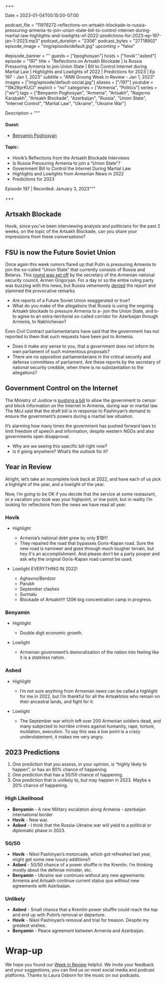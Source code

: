 +++

Date = 2023-01-04T00:15:00-07:00

podcast_file = "11976272-reflections-on-artsakh-blockade-is-russia-pressuring-armenia-to-join-union-state-bill-to-control-internet-during-martial-law-highlights-and-lowlights-of-2022-predictions-for-2023-ep-197-jan-1-2023.mp3"
podcast_duration = "2306"
podcast_bytes = "27718902"
episode_image = "img/episode/default.jpg"
upcoming = "false"

#episode_banner = ""
guests = ["bpoghosyan"]
hosts = ["hovik","asbed"]
episode = "197"
title = "Reflections on Artsakh Blockade | Is Russia Pressuring Armenia to join Union State | Bill to Control Internet during Martial Law | Highlights and Lowlights of 2022 | Predictions for 2023 | Ep 197 - Jan 1, 2023"
subtitle = "ANN Groong Week in Review - Jan 1, 2023"
images = ["img/episode/default-social.jpg"]
aliases = ["/197"]
youtube = "19k2RprKUCI"
explicit = "no"
categories = ["Armenia", "Politics"]
series = ["wir"]
tags = ["Benyamin Poghosyan", "Armenia", "Artsakh", "Nagorno Karabakh", "Artsakh Blockade", "Azerbaijan", "Russia", "Union State", "Internet Control", "Martial Law", "Ukraine", "Ukraine War"]

Description = """

#### Guest:
* [Benyamin Poghosyan](/guest/bpoghosyan)

#### Topic:
* Hovik’s Reflections from the Artsakh Blockade Interviews
* Is Russia Pressuring Armenia to join a “Union State”?
* Government Bill to Control the Internet During Martial Law
* Highlights and Lowlights from Armenian News in 2022
* Predictions for 2023


Episode 197 | Recorded: January 3, 2023"""

+++

## Artsakh Blockade

Hovik, since you’ve been interviewing analysts and politicians for the past 2 weeks, on the topic of the Artsakh Blockade, can you share your impressions from these conversations?


## FSU is now the Future Soviet Union

Once again this week rumors flared up that Putin is pressuring Armenia to join the so-called “Union State” that currently consists of Russia and Belarus. This [round was set off](https://www.azatutyun.am/a/32195524.html) by the secretary of the Armenian national security council, Armen Grigoryan. For a day or so the entire ruling party was buzzing with this news, but Russia vehemently [denied](https://www.azatutyun.am/a/32197595.html) the report and slammed the provocative remarks.

* Are reports of a Future Soviet Union exaggerated or true?
* What do you make of the allegations that Russia is using the ongoing Artsakh blockade to pressure Armenia to a- join the Union State, and b- to agree to an extra-territorial so-called corridor for Azerbaijan through Armenia, to Nakhichevan?

Even Civil Contract parliamentarians have said that the government has not reported to them that such requests have been put to Armenia.

* Does it make any sense to you, that a government does not inform its own parliament of such momentous proposals?
* There are no opposition parliamentarians in the critical security and defense committees of parliament. Are these reports by the secretary of national security credible, when there is no substantiation to the allegations?


## Government Control on the Internet

The Ministry of Justice is [pushing a bill](https://www.azatutyun.am/a/32197211.html) to allow the government to censor and block information on the Internet in Armenia, during war or martial law. The MoJ said that the draft bill is in response to Pashinyan’s demand to ensure the government’s powers during a martial law situation.

It’s alarming how many times the government has pushed forward laws to limit freedom of speech and information, despite western NGOs and also governments open disapproval.

* Why are we seeing this specific bill right now?
* Is it going anywhere? What’s the outlook for it?


## Year in Review

Alright, let’s take an incomplete look back at 2022, and have each of us pick a highlight of the year, and a lowlight of the year.

Now, I’m going to be OK if you decide that the service at some restaurant, or a vacation you took was your highpoint, or low point, but in reality I’m looking for reflections from the news we have read all year.


### Hovik

* Highlight
    * Armenia’s national debt grew by only $1B!!!
    * They repaired the road that bypasses Goris-Kapan road. Sure the new road is narrower and goes through much tougher terrain, but hey it's an accomplishment. And please don’t be a party pooper and ask why the original Goris-Kapan road cannot be used.

* Lowlight EVERYTHING IN 2022!
    * Aghavno/Berdzor
    * Parukh
    * September clashes
    * Surmalu
    * Blockade of Artsakh!!! 120K-big concentration camp in progress.


### Benyamin

* Highlight
    * Double digit economic growth.

* Lowlight
    * Armenian government’s demoralization of the nation into feeling like it is a stateless nation.


### Asbed

* Highlight
    * I’m not sure anything from Armenian news can be called a highlight for me in 2022, but I’m thankful for all the Artsakhtsis who remain on their ancestral lands, and fight for it.

* Lowlight
    * The September war which left over 200 Armenian soldiers dead, and many subjected to horrible crimes against humanity, rape, torture, mutilation, execution. To say this was a low point is a crazy understatement, it makes me very angry.


## 2023 Predictions

1. One prediction that you assess, in your opinion, is “highly likely to happen”, or has an 80% chance of happening.
2. One prediction that has a 50/50 chance of happening.
3. One prediction that is unlikely to, but may happen in 2023. Maybe a 20% chance of happening.


### High Likelihood

* **Benyamin** - A new Military escalation along Armenia - azerbaijan international border
* **Hovik** - New war.
* **Asbed** - I think that the Russia-Ukraine war will yield to a political or diplomatic phase in 2023.


### 50/50

* **Hovik** - Nikol Pashinyan’s motorcade, which got refreshed last year, might get some new luxury additions!!
* **Asbed** - 50/50 chance of a power shuffle in the Kremlin. I’m thinking mostly about the defense minister, etc.
* **Benyamin** - Ukraine war continues without any new agreements. Armenia and Artsakh continue current status quo without new agreements with Azerbaijan.


### Unlikely

* **Asbed** - Small chance that a Kremlin power shuffle could reach the top and end up with Putin’s removal or departure.
* **Hovik** - Nikol Pashinyan’s removal and trial for treason. Despite my greatest wishes.
* **Benyamin** - Peace agreement between Armenia and Azerbaijan.


# Wrap-up

We hope you found our [Week in Review](/series/wir) helpful. We invite your feedback and your suggestions, you can find us on most social media and podcast platforms. Thanks to Laura Osborn for the music on our podcasts.

